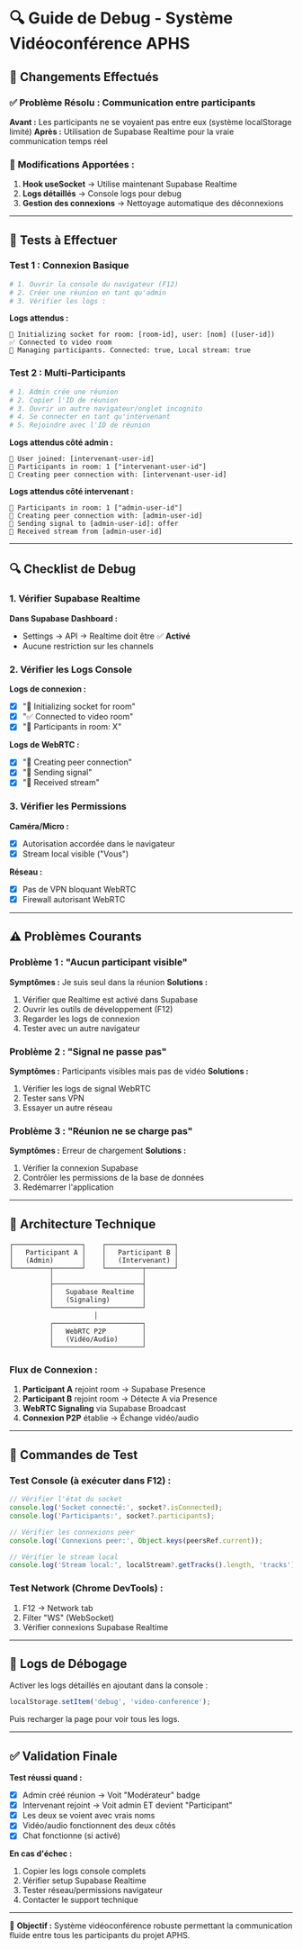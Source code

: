 # 🔍 Guide de Debug - Système Vidéoconférence APHS

## 🎯 Changements Effectués

### ✅ **Problème Résolu :** Communication entre participants

**Avant :** Les participants ne se voyaient pas entre eux (système localStorage limité)
**Après :** Utilisation de Supabase Realtime pour la vraie communication temps réel

### 🔧 **Modifications Apportées :**

1. **Hook useSocket** → Utilise maintenant Supabase Realtime
2. **Logs détaillés** → Console logs pour debug
3. **Gestion des connexions** → Nettoyage automatique des déconnexions

---

## 🧪 **Tests à Effectuer**

### Test 1 : Connexion Basique
```bash
# 1. Ouvrir la console du navigateur (F12)
# 2. Créer une réunion en tant qu'admin
# 3. Vérifier les logs :
```

**Logs attendus :**
```
🔌 Initializing socket for room: [room-id], user: [nom] ([user-id])
✅ Connected to video room
🔄 Managing participants. Connected: true, Local stream: true
```

### Test 2 : Multi-Participants
```bash
# 1. Admin crée une réunion
# 2. Copier l'ID de réunion
# 3. Ouvrir un autre navigateur/onglet incognito
# 4. Se connecter en tant qu'intervenant
# 5. Rejoindre avec l'ID de réunion
```

**Logs attendus côté admin :**
```
👋 User joined: [intervenant-user-id]
👥 Participants in room: 1 ["intervenant-user-id"]
🤝 Creating peer connection with: [intervenant-user-id]
```

**Logs attendus côté intervenant :**
```
👥 Participants in room: 1 ["admin-user-id"]
🤝 Creating peer connection with: [admin-user-id]
📡 Sending signal to [admin-user-id]: offer
🎥 Received stream from [admin-user-id]
```

---

## 🔍 **Checklist de Debug**

### 1. Vérifier Supabase Realtime

**Dans Supabase Dashboard :**
- Settings → API → Realtime doit être ✅ **Activé**
- Aucune restriction sur les channels

### 2. Vérifier les Logs Console

**Logs de connexion :**
- [x] "🔌 Initializing socket for room"
- [x] "✅ Connected to video room"
- [x] "👥 Participants in room: X"

**Logs de WebRTC :**
- [x] "🤝 Creating peer connection"
- [x] "📡 Sending signal"
- [x] "🎥 Received stream"

### 3. Vérifier les Permissions

**Caméra/Micro :**
- [x] Autorisation accordée dans le navigateur
- [x] Stream local visible ("Vous")

**Réseau :**
- [x] Pas de VPN bloquant WebRTC
- [x] Firewall autorisant WebRTC

---

## ⚠️ **Problèmes Courants**

### Problème 1 : "Aucun participant visible"
**Symptômes :** Je suis seul dans la réunion
**Solutions :**
1. Vérifier que Realtime est activé dans Supabase
2. Ouvrir les outils de développement (F12)
3. Regarder les logs de connexion
4. Tester avec un autre navigateur

### Problème 2 : "Signal ne passe pas"
**Symptômes :** Participants visibles mais pas de vidéo
**Solutions :**
1. Vérifier les logs de signal WebRTC
2. Tester sans VPN
3. Essayer un autre réseau

### Problème 3 : "Réunion ne se charge pas"
**Symptômes :** Erreur de chargement
**Solutions :**
1. Vérifier la connexion Supabase
2. Contrôler les permissions de la base de données
3. Redémarrer l'application

---

## 🧩 **Architecture Technique**

```
┌─────────────────┐    ┌─────────────────┐
│   Participant A │    │   Participant B │
│   (Admin)       │    │   (Intervenant) │
└─────────┬───────┘    └─────────┬───────┘
          │                      │
          ├──────────────────────┤
          │   Supabase Realtime  │
          │   (Signaling)        │
          └──────────────────────┘
                     │
          ┌──────────────────────┐
          │   WebRTC P2P         │
          │   (Vidéo/Audio)      │
          └──────────────────────┘
```

### Flux de Connexion :
1. **Participant A** rejoint room → Supabase Presence
2. **Participant B** rejoint room → Détecte A via Presence
3. **WebRTC Signaling** via Supabase Broadcast
4. **Connexion P2P** établie → Échange vidéo/audio

---

## 🚀 **Commandes de Test**

### Test Console (à exécuter dans F12) :
```javascript
// Vérifier l'état du socket
console.log('Socket connecté:', socket?.isConnected);
console.log('Participants:', socket?.participants);

// Vérifier les connexions peer
console.log('Connexions peer:', Object.keys(peersRef.current));

// Vérifier le stream local
console.log('Stream local:', localStream?.getTracks().length, 'tracks');
```

### Test Network (Chrome DevTools) :
1. F12 → Network tab
2. Filter "WS" (WebSocket)
3. Vérifier connexions Supabase Realtime

---

## 📝 **Logs de Débogage**

Activer les logs détaillés en ajoutant dans la console :
```javascript
localStorage.setItem('debug', 'video-conference');
```

Puis recharger la page pour voir tous les logs.

---

## ✅ **Validation Finale**

**Test réussi quand :**
- [x] Admin créé réunion → Voit "Modérateur" badge
- [x] Intervenant rejoint → Voit admin ET devient "Participant"
- [x] Les deux se voient avec vrais noms
- [x] Vidéo/audio fonctionnent des deux côtés
- [x] Chat fonctionne (si activé)

**En cas d'échec :**
1. Copier les logs console complets
2. Vérifier setup Supabase Realtime
3. Tester réseau/permissions navigateur
4. Contacter le support technique

---

🎯 **Objectif :** Système vidéoconférence robuste permettant la communication fluide entre tous les participants du projet APHS. 